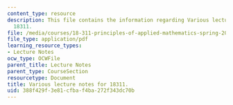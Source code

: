 ```yaml
---
content_type: resource
description: This file contains the information regarding Various lecture notes for
  18311.
file: /media/courses/18-311-principles-of-applied-mathematics-spring-2014/388f429f3e81cfbaf4ba272f343dc70b_MIT18_311S14_VarLecNotes.pdf
file_type: application/pdf
learning_resource_types:
- Lecture Notes
ocw_type: OCWFile
parent_title: Lecture Notes
parent_type: CourseSection
resourcetype: Document
title: Various lecture notes for 18311.
uid: 388f429f-3e81-cfba-f4ba-272f343dc70b
---
```

